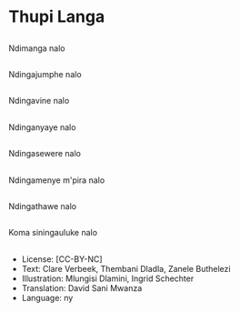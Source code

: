 # Thupi Langa

##
Ndimanga nalo

##
Ndingajumphe nalo

##
Ndingavine nalo

##
Ndinganyaye nalo

##
Ndingasewere nalo

##
Ndingamenye m'pira nalo

##
Ndingathawe nalo

##
Koma siningauluke nalo

##
* License: [CC-BY-NC]
* Text: Clare Verbeek, Thembani Dladla, Zanele Buthelezi
* Illustration: Mlungisi Dlamini, Ingrid Schechter
* Translation: David Sani Mwanza
* Language: ny
